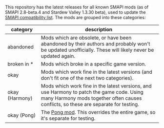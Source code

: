 This repository has the latest releases for all known SMAPI mods (as of SMAPI 2.8-beta.4 and
Stardew Valley 1.3.30 beta), used to update the [SMAPI compatibility list](https://stardewvalleywiki.com/Modding:SMAPI_compatibility).
The mods are grouped into these categories:

category       | description
-------------- | -----------
abandoned      | Mods which are obsolete, or have been abandoned by their authors and probably won't be updated unofficially. These will likely never be updated again.
broken in \*   | Mods which broke in a specific game version.
okay           | Mods which work fine in the latest versions (and don't fit one of the next two categories).
okay (Harmony) | Mods which work fine in the latest versions, and use Harmony to patch the game code. Using many Harmony mods together often causes conflicts, so these are separate for testing.
okay (Pong)    | The [Pong mod](https://www.nexusmods.com/stardewvalley/mods/1994). This overrides the entire game, so it's separate for testing.
